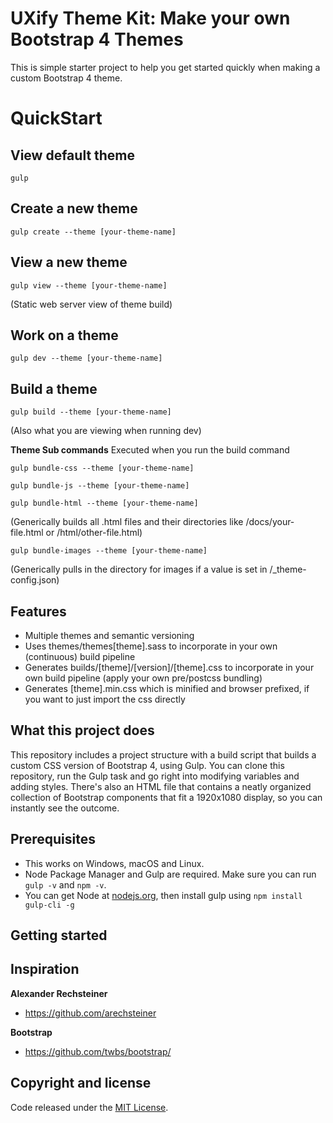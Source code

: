 # UXify Theme Kit: Make your own Bootstrap 4 Themes

This is simple starter project to help you get started quickly when making a custom Bootstrap 4 theme.

QuickStart
==========

View default theme
------------------

`gulp`

Create a new theme
------------------

`gulp create --theme [your-theme-name]`

View a new theme
----------------

`gulp view --theme [your-theme-name]`

(Static web server view of theme build)

Work on a theme
---------------

`gulp dev --theme [your-theme-name]`

Build a theme
-------------

`gulp build --theme [your-theme-name]`

(Also what you are viewing when running dev)

**Theme Sub commands**
Executed when you run the build command

`gulp bundle-css --theme [your-theme-name]`

`gulp bundle-js --theme [your-theme-name]`

`gulp bundle-html --theme [your-theme-name]`

(Generically builds all .html files and their directories like /docs/your-file.html or /html/other-file.html)

`gulp bundle-images --theme [your-theme-name]`

(Generically pulls in the directory for images if a value is set in /\_theme-config.json)

## Features

- Multiple themes and semantic versioning
- Uses themes/themes[theme].sass to incorporate in your own (continuous) build pipeline
- Generates builds/[theme]/[version]/[theme].css to incorporate in your own build pipeline (apply your own pre/postcss bundling)
- Generates [theme].min.css which is minified and browser prefixed, if you want to just import the css directly

## What this project does

This repository includes a project structure with a build script that builds a custom CSS version of Bootstrap 4, using Gulp. You can
clone this repository, run the Gulp task and go right into modifying variables and adding styles. There's also an HTML file that contains
a neatly organized collection of Bootstrap components that fit a 1920x1080 display, so you can instantly see the outcome.

## Prerequisites

- This works on Windows, macOS and Linux.
- Node Package Manager and Gulp are required. Make sure you can run `gulp -v` and `npm -v`.
- You can get Node at [nodejs.org](https://nodejs.org), then install gulp using `npm install gulp-cli -g`

## Getting started



## Inspiration

**Alexander Rechsteiner**

- <https://github.com/arechsteiner>

**Bootstrap**

- <https://github.com/twbs/bootstrap/>

## Copyright and license

Code released under the [MIT License](https://opensource.org/licenses/MIT).
